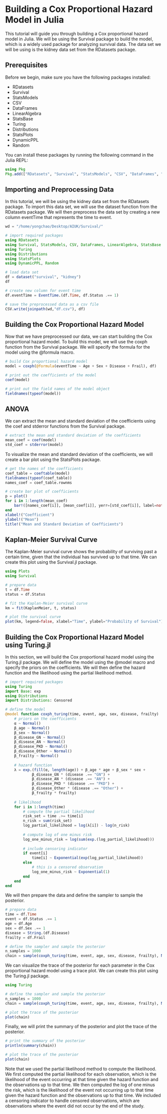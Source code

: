 # Building a Cox Proportional Hazard Model in Julia

This tutorial will guide you through building a Cox proportional hazard model in Julia. We will be using the Survival package to build the model, which is a widely used package for analyzing survival data. The data set we will be using is the kidney data set from the RDatasets package.

## Prerequisites

Before we begin, make sure you have the following packages installed:

- RDatasets
- Survival
- StatsModels
- CSV
- DataFrames
- LinearAlgebra
- StatsBase
- Turing
- Distributions
- StatsPlots
- DynamicPPL
- Random

You can install these packages by running the following command in the Julia REPL:

```julia
using Pkg
Pkg.add(["RDatasets", "Survival", "StatsModels", "CSV", "DataFrames", "LinearAlgebra", "StatsBase", "Turing", "Distributions", "StatsPlots", "DynamicPPL", "Random"])
```

## Importing and Preprocessing Data
In this tutorial, we will be using the kidney data set from the RDatasets package. To import this data set, we will use the dataset function from the RDatasets package. We will then preprocess the data set by creating a new column eventTime that represents the time to event.

```julia
wd = "/home/yongchao/Desktop/AIUK/Survival/"

# import required packages
using RDatasets
using Survival, StatsModels, CSV, DataFrames, LinearAlgebra, StatsBase
using Turing
using Distributions
using StatsPlots
using DynamicPPL, Random

# load data set
df = dataset("survival", "kidney")
df

# create new column for event time
df.eventTime = EventTime.(df.Time, df.Status .== 1)

# save the preprocessed data as a csv file
CSV.write(joinpath(wd,"df.csv"), df)

```

## Building the Cox Proportional Hazard Model
Now that we have preprocessed our data, we can start building the Cox proportional hazard model. To build this model, we will use the coxph function from the Survival package. We will specify the formula for the model using the @formula macro.

```julia
# build Cox proportional hazard model
model = coxph(@formula(eventTime ~ Age + Sex + Disease + Frail), df)

# print out the coefficients of the model
coef(model)

# print out the field names of the model object
fieldnames(typeof(model))

```

## ANOVA
We can extract the mean and standard deviation of the coefficients using the coef and stderror functions from the Survival package.

```julia
# extract the mean and standard deviation of the coefficients
mean_coef = coef(model)
std_coef = stderror(model)
```

To visualize the mean and standard deviation of the coefficients, we will create a bar plot using the StatsPlots package.

```julia
# get the names of the coefficients
coef_table = coeftable(model)
fieldnames(typeof(coef_table))
names_coef = coef_table.rownms

# create bar plot of coefficients
p = plot()
for i in 1:length(mean_coef)
    bar!([names_coef[i]], [mean_coef[i]], yerr=[std_coef[i]], label=nothing)
end
xlabel!("Coefficient")
ylabel!("Mean")
title!("Mean and Standard Deviation of Coefficients")

```

## Kaplan-Meier Survival Curve

The Kaplan-Meier survival curve shows the probability of surviving past a certain time, given that the individual has survived up to that time. We can create this plot using the Survival.jl package.

```julia
using Plots
using Survival

# prepare data
t = df.Time
status = df.Status

# fit the Kaplan-Meier survival curve
km = fit(KaplanMeier, t, status)

# plot the survival curve
plot(km, legend=false, xlabel="Time", ylabel="Probability of Survival")

```


## Building the Cox Proportional Hazard Model using Turing.jl

In this section, we will build the Cox proportional hazard model using the Turing.jl package. We will define the model using the @model macro and specify the priors on the coefficients. We will then define the hazard function and the likelihood using the partial likelihood method.

```julia
# import required packages
using Turing
import Base: exp
using Distributions
import Distributions: Censored

# define the model
@model function coxph_turing(time, event, age, sex, disease, frailty)
    # priors on the coefficients
    α ~ Normal()
    β_age ~ Normal()
    β_sex ~ Normal()
    β_disease_GN ~ Normal()
    β_disease_AN ~ Normal()
    β_disease_PKD ~ Normal()
    β_disease_Other ~ Normal()
    β_frailty ~ Normal()
    
    # hazard function
    λ = exp.(fill(α, length(age)) + β_age * age + β_sex * sex +
            β_disease_GN * (disease .== "GN") +
            β_disease_AN * (disease .== "AN") +
            β_disease_PKD * (disease .== "PKD") +
            β_disease_Other * (disease .== "Other") +
            β_frailty * frailty)
    
    # likelihood
    for i in 1:length(time)
        # compute the partial likelihood
        risk_set = time .>= time[i]
        n_risk = sum(risk_set)
        log_partial_likelihood = log(λ[i]) - log(n_risk)
        
        # compute log of one minus risk
        log_one_minus_risk = log(sum(exp.(log_partial_likelihood)))
        
        # include censoring indicator
        if event[i]
            time[i] ~ Exponential(exp(log_partial_likelihood))
        else
            # this is a censored observation
            log_one_minus_risk ~ Exponential(1)
        end
    end
end

```

We will then prepare the data and define the sampler to sample the posterior.

```julia
# prepare data
time = df.Time
event = df.Status .== 1
age = df.Age
sex = df.Sex .== 1
disease = String.(df.Disease)
frailty = df.Frail

# define the sampler and sample the posterior
n_samples = 1000
chain = sample(coxph_turing(time, event, age, sex, disease, frailty), NUTS(), n_samples)

```

We can visualize the trace of the posterior for each parameter in the Cox proportional hazard model using a trace plot. We can create this plot using the Turing.jl package.

```julia
using Turing

# define the sampler and sample the posterior
n_samples = 1000
chain = sample(coxph_turing(time, event, age, sex, disease, frailty), NUTS(), n_samples)

# plot the trace of the posterior
plot(chain)

```


Finally, we will print the summary of the posterior and plot the trace of the posterior.

```julia 
# print the summary of the posterior
println(summary(chain))

# plot the trace of the posterior
plot(chain)

```

Note that we used the partial likelihood method to compute the likelihood. We first computed the partial likelihood for each observation, which is the likelihood of the event occurring at that time given the hazard function and the observations up to that time. We then computed the log of one minus the risk, which is the likelihood of the event not occurring up to that time given the hazard function and the observations up to that time. We included a censoring indicator to handle censored observations, which are observations where the event did not occur by the end of the study.

